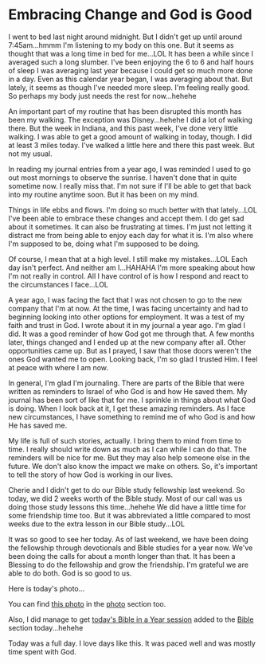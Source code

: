 # Embracing Change and God is Good

I went to bed last night around midnight. But I didn't get up until around 7:45am...hmmm I'm listening to my body on this one. But it seems as thought that was a long time in bed for me...LOL It has been a while since I averaged such a long slumber. I've been enjoying the 6 to 6 and half hours of sleep I was averaging last year because I could get so much more done in a day. Even as this calendar year began, I was averaging about that. But lately, it seems as though I've needed more sleep. I'm feeling really good. So perhaps my body just needs the rest for now...hehehe

An important part of my routine that has been disrupted this month has been my walking. The exception was Disney...hehehe I did a lot of walking there. But the week in Indiana, and this past week, I've done very little walking. I was able to get a good amount of walking in today, though. I did at least 3 miles today. I've walked a little here and there this past week. But not my usual.

In reading my journal entries from a year ago, I was reminded I used to go out most mornings to observe the sunrise. I haven't done that in quite sometime now. I really miss that. I'm not sure if I'll be able to get that back into my routine anytime soon. But it has been on my mind.

Things in life ebbs and flows. I'm doing so much better with that lately...LOL I've been able to embrace these changes and accept them. I do get sad about it sometimes. It can also be frustrating at times. I'm just not letting it distract me from being able to enjoy each day for what it is. I'm also where I'm supposed to be, doing what I'm supposed to be doing.

Of course, I mean that at a high level. I still make my mistakes...LOL Each day isn't perfect. And neither am I...HAHAHA I'm more speaking about how I'm not really in control. All I have control of is how I respond and react to the circumstances I face...LOL

A year ago, I was facing the fact that I was not chosen to go to the new company that I'm at now. At the time, I was facing uncertainty and had to beginning looking into other options for employment. It was a test of my faith and trust in God. I wrote about it in my journal a year ago. I'm glad I did. It was a good reminder of how God got me through that. A few months later, things changed and I ended up at the new company after all. Other opportunities came up. But as I prayed, I saw that those doors weren't the ones God wanted me to open. Looking back, I'm so glad I trusted Him. I feel at peace with where I am now.

In general, I'm glad I'm journaling. There are parts of the Bible that were written as reminders to Israel of who God is and how He saved them. My journal has been sort of like that for me. I sprinkle in things about what God is doing. When I look back at it, I get these amazing reminders. As I face new circumstances, I have something to remind me of who God is and how He has saved me.

My life is full of such stories, actually. I bring them to mind from time to time. I really should write down as much as I can while I can do that. The reminders will be nice for me. But they may also help someone else in the future. We don't also know the impact we make on others. So, it's important to tell the story of how God is working in our lives.

Cherie and I didn't get to do our Bible study fellowship last weekend. So today, we did 2 weeks worth of the Bible study. Most of our call was us doing those study lessons this time...hehehe We did have a little time for some friendship time too. But it was abbreviated a little compared to most weeks due to the extra lesson in our Bible study...LOL

It was so good to see her today. As of last weekend, we have been doing the fellowship through devotionals and Bible studies for a year now. We've been doing the calls for about a month longer than that. It has been a Blessing to do the fellowship and grow the friendship. I'm grateful we are able to do both. God is so good to us.

Here is today's photo...

<!--@include: @/photos/photo-a-day/2025/03/23.md{3,}-->

You can find [this photo](/photos/photo-a-day/2025/03/23) in the [photo](/photos/) section too.

Also, I did manage to get [today's Bible in a Year session](/bible/plans/bible-in-a-year/03/23) added to the [Bible](/bible/) section today...hehehe

Today was a full day. I love days like this. It was paced well and was mostly time spent with God. 